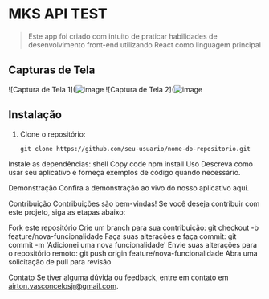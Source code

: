 # MKS API TEST


> Este app foi criado com intuito de praticar habilidades de desenvolvimento front-end utilizando React como linguagem principal

## Capturas de Tela

![Captura de Tela 1](![image](https://github.com/airtonvasconcelosjr/mks-api/assets/101413097/a2615886-4d50-4766-89fc-95f27234cd3d)
![Captura de Tela 2](![image](https://github.com/airtonvasconcelosjr/mks-api/assets/101413097/e6c6bfee-af8c-4aad-b5cb-f1ff84cbf9c0)


## Instalação

1. Clone o repositório:
   ```shell
   git clone https://github.com/seu-usuario/nome-do-repositorio.git
Instale as dependências:
shell
Copy code
npm install
Uso
Descreva como usar seu aplicativo e forneça exemplos de código quando necessário.

Demonstração
Confira a demonstração ao vivo do nosso aplicativo aqui.

Contribuição
Contribuições são bem-vindas! Se você deseja contribuir com este projeto, siga as etapas abaixo:

Fork este repositório
Crie um branch para sua contribuição: git checkout -b feature/nova-funcionalidade
Faça suas alterações e faça commit: git commit -m 'Adicionei uma nova funcionalidade'
Envie suas alterações para o repositório remoto: git push origin feature/nova-funcionalidade
Abra uma solicitação de pull para revisão


Contato
Se tiver alguma dúvida ou feedback, entre em contato em airton.vasconcelosjr@gmail.com.

